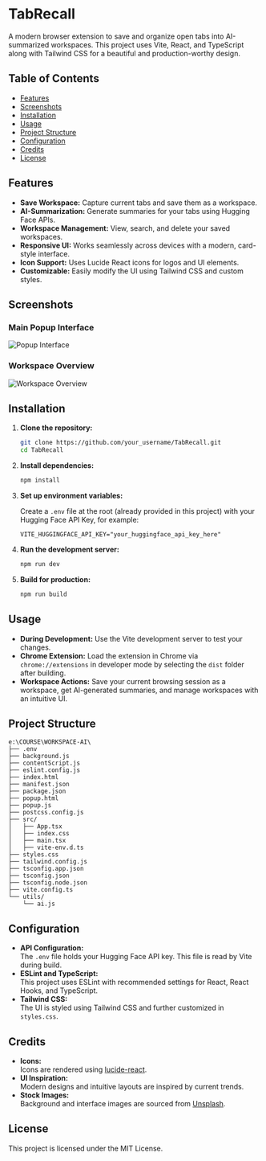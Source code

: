 # TabRecall

A modern browser extension to save and organize open tabs into AI-summarized workspaces. This project uses Vite, React, and TypeScript along with Tailwind CSS for a beautiful and production-worthy design.

## Table of Contents
- [Features](#features)
- [Screenshots](#screenshots)
- [Installation](#installation)
- [Usage](#usage)
- [Project Structure](#project-structure)
- [Configuration](#configuration)
- [Credits](#credits)
- [License](#license)

## Features
- **Save Workspace:** Capture current tabs and save them as a workspace.
- **AI-Summarization:** Generate summaries for your tabs using Hugging Face APIs.
- **Workspace Management:** View, search, and delete your saved workspaces.
- **Responsive UI:** Works seamlessly across devices with a modern, card-style interface.
- **Icon Support:** Uses Lucide React icons for logos and UI elements.
- **Customizable:** Easily modify the UI using Tailwind CSS and custom styles.

## Screenshots

### Main Popup Interface
![Popup Interface](https://source.unsplash.com/featured/?ui,design)

### Workspace Overview
![Workspace Overview](https://source.unsplash.com/featured/?workspace,technology)

## Installation

1. **Clone the repository:**

   ```bash
   git clone https://github.com/your_username/TabRecall.git
   cd TabRecall
   ```

2. **Install dependencies:**

   ```bash
   npm install
   ```

3. **Set up environment variables:**

   Create a `.env` file at the root (already provided in this project) with your Hugging Face API Key, for example:
   ```
   VITE_HUGGINGFACE_API_KEY="your_huggingface_api_key_here"
   ```

4. **Run the development server:**

   ```bash
   npm run dev
   ```

5. **Build for production:**

   ```bash
   npm run build
   ```

## Usage

- **During Development:** Use the Vite development server to test your changes.
- **Chrome Extension:** Load the extension in Chrome via `chrome://extensions` in developer mode by selecting the `dist` folder after building.
- **Workspace Actions:** Save your current browsing session as a workspace, get AI-generated summaries, and manage workspaces with an intuitive UI.

## Project Structure

```
e:\COURSE\WORKSPACE-AI\
├── .env
├── background.js
├── contentScript.js
├── eslint.config.js
├── index.html
├── manifest.json
├── package.json
├── popup.html
├── popup.js
├── postcss.config.js
├── src/
│   ├── App.tsx
│   ├── index.css
│   ├── main.tsx
│   ├── vite-env.d.ts
├── styles.css
├── tailwind.config.js
├── tsconfig.app.json
├── tsconfig.json
├── tsconfig.node.json
├── vite.config.ts
└── utils/
    └── ai.js
```

## Configuration

- **API Configuration:**  
  The `.env` file holds your Hugging Face API key. This file is read by Vite during build.
- **ESLint and TypeScript:**  
  This project uses ESLint with recommended settings for React, React Hooks, and TypeScript.
- **Tailwind CSS:**  
  The UI is styled using Tailwind CSS and further customized in `styles.css`.

## Credits

- **Icons:**  
  Icons are rendered using [lucide-react](https://github.com/lucide-icons/lucide).
- **UI Inspiration:**  
  Modern designs and intuitive layouts are inspired by current trends.
- **Stock Images:**  
  Background and interface images are sourced from [Unsplash](https://unsplash.com/).

## License

This project is licensed under the MIT License.
